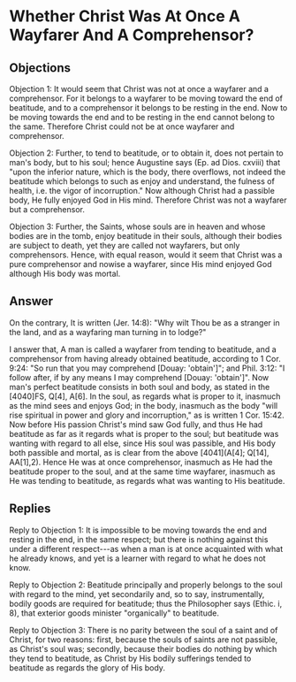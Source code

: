 # Whether Christ Was At Once A Wayfarer And A Comprehensor?

## Objections

Objection 1: It would seem that Christ was not at once a wayfarer and a comprehensor. For it belongs to a wayfarer to be moving toward the end of beatitude, and to a comprehensor it belongs to be resting in the end. Now to be moving towards the end and to be resting in the end cannot belong to the same. Therefore Christ could not be at once wayfarer and comprehensor.

Objection 2: Further, to tend to beatitude, or to obtain it, does not pertain to man's body, but to his soul; hence Augustine says (Ep. ad Dios. cxviii) that "upon the inferior nature, which is the body, there overflows, not indeed the beatitude which belongs to such as enjoy and understand, the fulness of health, i.e. the vigor of incorruption." Now although Christ had a passible body, He fully enjoyed God in His mind. Therefore Christ was not a wayfarer but a comprehensor.

Objection 3: Further, the Saints, whose souls are in heaven and whose bodies are in the tomb, enjoy beatitude in their souls, although their bodies are subject to death, yet they are called not wayfarers, but only comprehensors. Hence, with equal reason, would it seem that Christ was a pure comprehensor and nowise a wayfarer, since His mind enjoyed God although His body was mortal.

## Answer

On the contrary, It is written (Jer. 14:8): "Why wilt Thou be as a stranger in the land, and as a wayfaring man turning in to lodge?"

I answer that, A man is called a wayfarer from tending to beatitude, and a comprehensor from having already obtained beatitude, according to 1 Cor. 9:24: "So run that you may comprehend [Douay: 'obtain']"; and Phil. 3:12: "I follow after, if by any means I may comprehend [Douay: 'obtain']". Now man's perfect beatitude consists in both soul and body, as stated in the [4040]FS, Q[4], A[6]. In the soul, as regards what is proper to it, inasmuch as the mind sees and enjoys God; in the body, inasmuch as the body "will rise spiritual in power and glory and incorruption," as is written 1 Cor. 15:42. Now before His passion Christ's mind saw God fully, and thus He had beatitude as far as it regards what is proper to the soul; but beatitude was wanting with regard to all else, since His soul was passible, and His body both passible and mortal, as is clear from the above [4041](A[4]; Q[14], AA[1],2). Hence He was at once comprehensor, inasmuch as He had the beatitude proper to the soul, and at the same time wayfarer, inasmuch as He was tending to beatitude, as regards what was wanting to His beatitude.

## Replies

Reply to Objection 1: It is impossible to be moving towards the end and resting in the end, in the same respect; but there is nothing against this under a different respect---as when a man is at once acquainted with what he already knows, and yet is a learner with regard to what he does not know.

Reply to Objection 2: Beatitude principally and properly belongs to the soul with regard to the mind, yet secondarily and, so to say, instrumentally, bodily goods are required for beatitude; thus the Philosopher says (Ethic. i, 8), that exterior goods minister "organically" to beatitude.

Reply to Objection 3: There is no parity between the soul of a saint and of Christ, for two reasons: first, because the souls of saints are not passible, as Christ's soul was; secondly, because their bodies do nothing by which they tend to beatitude, as Christ by His bodily sufferings tended to beatitude as regards the glory of His body.